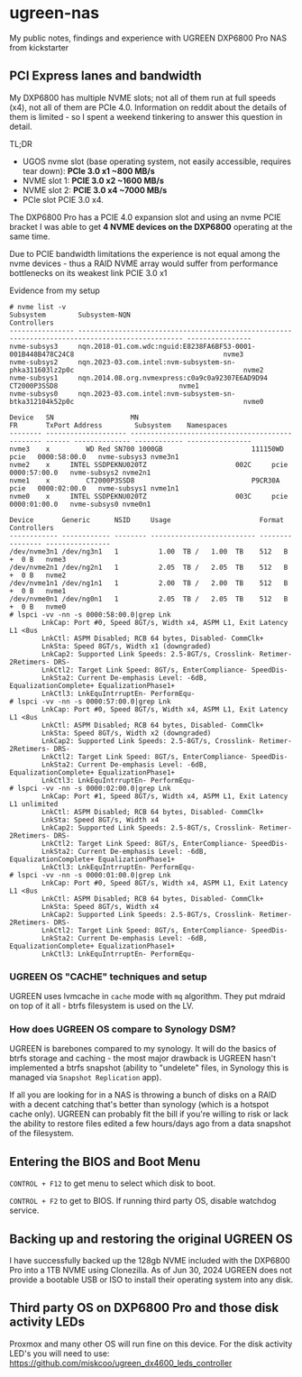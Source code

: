 # ugreen-nas
My public notes, findings and experience with UGREEN DXP6800 Pro NAS from kickstarter

## PCI Express lanes and bandwidth

My DXP6800 has multiple NVME slots; not all of them run at full speeds (x4), not all of them are PCIe 4.0. Information on reddit about the details of them is limited - so I spent a weekend tinkering to answer this question in detail.

TL;DR
- UGOS nvme slot (base operating system, not easily accessible, requires tear down): **PCIe 3.0 x1  ~800 MB/s**
- NVME slot 1: **PCIE 3.0 x2 ~1600 MB/s**
- NVME slot 2: **PCIE 3.0 x4 ~7000 MB/s**
- PCIe slot PCIE 3.0 x4.

The DXP6800 Pro has a PCIE 4.0 expansion slot and using an nvme PCIE bracket I was able to get **4 NVME devices on the DXP6800** operating at the same time. 

Due to PCIE bandwidth limitations the experience is not equal among the nvme devices - thus a RAID NVME array would suffer from performance bottlenecks on its weakest link PCIE 3.0 x1

Evidence from my setup

```
# nvme list -v 
Subsystem        Subsystem-NQN                                                                                    Controllers
---------------- ------------------------------------------------------------------------------------------------ ----------------
nvme-subsys3     nqn.2018-01.com.wdc:nguid:E8238FA6BF53-0001-001B448B478C24C8                                     nvme3
nvme-subsys2     nqn.2023-03.com.intel:nvm-subsystem-sn-phka311603lz2p0c                                          nvme2
nvme-subsys1     nqn.2014.08.org.nvmexpress:c0a9c0a92307E6AD9D94        CT2000P3SSD8                              nvme1
nvme-subsys0     nqn.2023-03.com.intel:nvm-subsystem-sn-btka312104k52p0c                                          nvme0

Device   SN                   MN                                       FR       TxPort Address        Subsystem    Namespaces      
-------- -------------------- ---------------------------------------- -------- ------ -------------- ------------ ----------------
nvme3    x         WD Red SN700 1000GB                      111150WD pcie   0000:58:00.0   nvme-subsys3 nvme3n1
nvme2    x     INTEL SSDPEKNU020TZ                      002C     pcie   0000:57:00.0   nvme-subsys2 nvme2n1
nvme1    x         CT2000P3SSD8                             P9CR30A  pcie   0000:02:00.0   nvme-subsys1 nvme1n1
nvme0    x     INTEL SSDPEKNU020TZ                      003C     pcie   0000:01:00.0   nvme-subsys0 nvme0n1

Device       Generic      NSID     Usage                      Format           Controllers     
------------ ------------ -------- -------------------------- ---------------- ----------------
/dev/nvme3n1 /dev/ng3n1   1          1.00  TB /   1.00  TB    512   B +  0 B   nvme3
/dev/nvme2n1 /dev/ng2n1   1          2.05  TB /   2.05  TB    512   B +  0 B   nvme2
/dev/nvme1n1 /dev/ng1n1   1          2.00  TB /   2.00  TB    512   B +  0 B   nvme1
/dev/nvme0n1 /dev/ng0n1   1          2.05  TB /   2.05  TB    512   B +  0 B   nvme0
# lspci -vv -nn -s 0000:58:00.0|grep Lnk
		LnkCap:	Port #0, Speed 8GT/s, Width x4, ASPM L1, Exit Latency L1 <8us
		LnkCtl:	ASPM Disabled; RCB 64 bytes, Disabled- CommClk+
		LnkSta:	Speed 8GT/s, Width x1 (downgraded)
		LnkCap2: Supported Link Speeds: 2.5-8GT/s, Crosslink- Retimer- 2Retimers- DRS-
		LnkCtl2: Target Link Speed: 8GT/s, EnterCompliance- SpeedDis-
		LnkSta2: Current De-emphasis Level: -6dB, EqualizationComplete+ EqualizationPhase1+
		LnkCtl3: LnkEquIntrruptEn- PerformEqu-
# lspci -vv -nn -s 0000:57:00.0|grep Lnk
		LnkCap:	Port #0, Speed 8GT/s, Width x4, ASPM L1, Exit Latency L1 <8us
		LnkCtl:	ASPM Disabled; RCB 64 bytes, Disabled- CommClk+
		LnkSta:	Speed 8GT/s, Width x2 (downgraded)
		LnkCap2: Supported Link Speeds: 2.5-8GT/s, Crosslink- Retimer- 2Retimers- DRS-
		LnkCtl2: Target Link Speed: 8GT/s, EnterCompliance- SpeedDis-
		LnkSta2: Current De-emphasis Level: -6dB, EqualizationComplete+ EqualizationPhase1+
		LnkCtl3: LnkEquIntrruptEn- PerformEqu-
# lspci -vv -nn -s 0000:02:00.0|grep Lnk
		LnkCap:	Port #1, Speed 8GT/s, Width x4, ASPM L1, Exit Latency L1 unlimited
		LnkCtl:	ASPM Disabled; RCB 64 bytes, Disabled- CommClk+
		LnkSta:	Speed 8GT/s, Width x4
		LnkCap2: Supported Link Speeds: 2.5-8GT/s, Crosslink- Retimer- 2Retimers- DRS-
		LnkCtl2: Target Link Speed: 8GT/s, EnterCompliance- SpeedDis-
		LnkSta2: Current De-emphasis Level: -6dB, EqualizationComplete+ EqualizationPhase1+
		LnkCtl3: LnkEquIntrruptEn- PerformEqu-
# lspci -vv -nn -s 0000:01:00.0|grep Lnk
		LnkCap:	Port #0, Speed 8GT/s, Width x4, ASPM L1, Exit Latency L1 <8us
		LnkCtl:	ASPM Disabled; RCB 64 bytes, Disabled- CommClk+
		LnkSta:	Speed 8GT/s, Width x4
		LnkCap2: Supported Link Speeds: 2.5-8GT/s, Crosslink- Retimer- 2Retimers- DRS-
		LnkCtl2: Target Link Speed: 8GT/s, EnterCompliance- SpeedDis-
		LnkSta2: Current De-emphasis Level: -6dB, EqualizationComplete+ EqualizationPhase1+
		LnkCtl3: LnkEquIntrruptEn- PerformEqu-
```

### UGREEN OS "CACHE" techniques and setup

UGREEN uses lvmcache in `cache` mode with `mq` algorithm. They put mdraid on top of it all - btrfs filesystem is used on the LV.

### How does UGREEN OS compare to Synology DSM?

UGREEN is barebones compared to my synology. It will do the basics of btrfs storage and caching - the most major drawback is UGREEN hasn't implemented a btrfs snapshot (ability to "undelete" files, in Synology this is managed via `Snapshot Replication` app).

If all you are looking for in a NAS is throwing a bunch of disks on a RAID with a decent catching that's better than synology (which is a hotspot cache only). UGREEN can probably fit the bill if you're willing to risk or lack the ability to restore files edited a few hours/days ago from a data snapshot of the filesystem.

## Entering the BIOS and Boot Menu 

`CONTROL + F12` to get menu to select which disk to boot.

`CONTROL + F2` to get to BIOS. If running third party OS, disable watchdog service.

## Backing up and restoring the original UGREEN OS

I have successfully backed up the 128gb NVME included with the DXP6800 Pro into a 1TB NVME using Clonezilla. As of Jun 30, 2024 UGREEN does not provide a bootable USB or ISO to install their operating system into any disk.

## Third party OS on DXP6800 Pro and those disk activity LEDs

Proxmox and many other OS will run fine on this device. For the disk activity LED's you will need to use: https://github.com/miskcoo/ugreen_dx4600_leds_controller